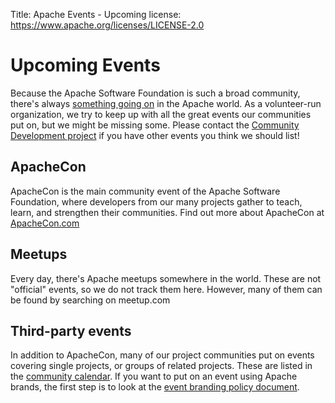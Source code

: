 Title:    Apache Events - Upcoming
license: https://www.apache.org/licenses/LICENSE-2.0

# Upcoming Events

Because the Apache Software Foundation is such a broad community, there's always [something going on](current-event) in the Apache world. 
As a volunteer-run organization, we try to keep up with all the great events our  communities 
put on, but we might be missing some.  Please contact the 
[Community Development project](mailto:dev@community.apache.org?subject=%5bEVENT%5d+Apache-related%20Event%20calendar%20request)
if you have other events you think we should list!

## ApacheCon

ApacheCon is the main community event of the Apache Software Foundation,
where developers from our many projects gather to teach, learn,
and strengthen their communities. Find out more about ApacheCon at 
[ApacheCon.com](https://apachecon.com/)

## Meetups

Every day, there's Apache meetups somewhere in the world. These are not
"official" events, so we do not track them here. However, many of them
can be found by searching on meetup.com

## Third-party events

In addition to ApacheCon, many of our project communities put on events
covering single projects, or groups of related projects. These are listed 
in the [community calendar](https://community.apache.org/calendars/). If you
want to put on an event using Apache brands, the first step is to look at
the [event branding policy document](/foundation/marks/events.html).

